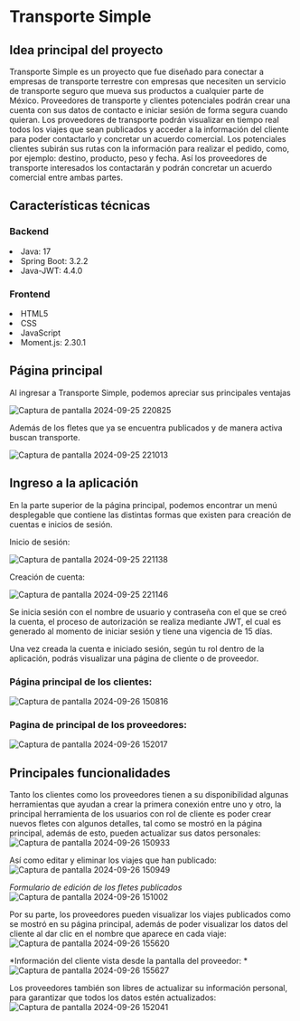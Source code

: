 # Transporte Simple

## Idea principal del proyecto
Transporte Simple es un proyecto que fue diseñado para conectar a empresas de transporte terrestre con empresas que necesiten un servicio de transporte seguro que mueva sus productos a cualquier parte de México.
Proveedores de transporte y clientes potenciales podrán crear una cuenta con sus datos de contacto e iniciar sesión de forma segura cuando quieran. Los proveedores de transporte podrán visualizar en tiempo real todos los viajes que sean publicados y acceder a la información del cliente para poder contactarlo y concretar un acuerdo comercial.
Los potenciales clientes subirán sus rutas con la información para realizar el pedido, como, por ejemplo: destino, producto, peso y fecha. Así los proveedores de transporte interesados los contactarán y podrán concretar un acuerdo comercial entre ambas partes.

## Características técnicas

<h3>Backend </h3>
<li>Java: 17</li>
<li>Spring Boot: 3.2.2</li>
<li>Java-JWT: 4.4.0</li>

<h3>Frontend</h3>
<li>HTML5</li>
<li>CSS</li>
<li>JavaScript</li>
<li>Moment.js: 2.30.1</li>

## Página principal
Al ingresar a Transporte Simple, podemos apreciar sus principales ventajas

![Captura de pantalla 2024-09-25 220825](https://github.com/user-attachments/assets/dab2697c-320d-4fd4-88a0-d50f9caee95a)


Además de los fletes que ya se encuentra publicados y de manera activa buscan transporte.

![Captura de pantalla 2024-09-25 221013](https://github.com/user-attachments/assets/445f2264-3a6f-421e-8131-a704c5129cc7)


## Ingreso a la aplicación
En la parte superior de la página principal, podemos encontrar un menú desplegable que contiene las distintas formas que existen para creación de cuentas e inicios de sesión.

Inicio de sesión: 

![Captura de pantalla 2024-09-25 221138](https://github.com/user-attachments/assets/63fa0336-c13c-4b76-970e-e1994c4ad182)

Creación de cuenta:

![Captura de pantalla 2024-09-25 221146](https://github.com/user-attachments/assets/1f4e67d3-47bf-42e9-b24b-5b62e8095639)

Se inicia sesión con el nombre de usuario y contraseña con el que se creó la cuenta, el proceso de autorización se realiza mediante JWT, el cual es generado al momento de iniciar sesión y tiene una vigencia de 15 días.

Una vez creada la cuenta e iniciado sesión, según tu rol dentro de la aplicación, podrás visualizar una página de cliente o de proveedor.

### Página principal de los clientes:
![Captura de pantalla 2024-09-26 150816](https://github.com/user-attachments/assets/ffc9ba06-a1be-49db-b6a5-f46416af947f)


### Pagina de principal de los proveedores:
![Captura de pantalla 2024-09-26 152017](https://github.com/user-attachments/assets/d664b754-0e2c-4dd2-9d93-b41022b6059b)

## Principales funcionalidades

Tanto los clientes como los proveedores tienen a su disponibilidad algunas herramientas que ayudan a crear la primera conexión entre uno y otro, la principal herramienta de los usuarios con rol de cliente es poder crear nuevos fletes con algunos detalles, tal como se mostró en la página principal, además de esto, pueden actualizar sus datos personales:
![Captura de pantalla 2024-09-26 150933](https://github.com/user-attachments/assets/e348c8b0-5d13-47de-bd70-50ed34b88a56)

Así como editar y eliminar los viajes que han publicado:
![Captura de pantalla 2024-09-26 150949](https://github.com/user-attachments/assets/56d4ba29-7fbf-4446-946d-5f1b7aad96f8)

*Formulario de edición de los fletes publicados*
![Captura de pantalla 2024-09-26 151002](https://github.com/user-attachments/assets/18e26a9f-919f-4876-9b5b-1ae12fcf9421)


Por su parte, los proveedores pueden visualizar los viajes publicados como se mostró en su página principal, además de poder visualizar los datos del cliente al dar clic en el nombre que aparece en cada viaje:
![Captura de pantalla 2024-09-26 155620](https://github.com/user-attachments/assets/f480cbca-a378-456b-9008-56ccbe7eb099)

*Información del cliente vista desde la pantalla del proveedor: *
![Captura de pantalla 2024-09-26 155627](https://github.com/user-attachments/assets/725f691f-378d-4f53-b860-d50afb90d9e3)

Los proveedores también son libres de actualizar su información personal, para garantizar que todos los datos estén actualizados:
![Captura de pantalla 2024-09-26 152041](https://github.com/user-attachments/assets/b810cada-2e2f-4195-b656-a9f41ca553a7)

